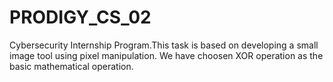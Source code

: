 # PRODIGY_CS_02
 Cybersecurity Internship Program.This task is based on developing a small image tool using pixel manipulation. We have choosen XOR operation as the basic mathematical operation.
